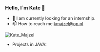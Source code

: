 ### Hello, I`m Kate 👋

- 🔭 I am currently looking for an internship.
- 📫 How to reach me kmajzel@op.pl

![Kate_Majzel](https://user-images.githubusercontent.com/104032721/228881313-0c3567b6-e2d3-4166-b703-b4191a73efae.png)

- Projects in JAVA:

<!--
**KateMajzel/KateMajzel** is a ✨ _special_ ✨ repository because its `README.md` (this file) appears on your GitHub profile.

Here are some ideas to get you started:

- 🔭 I’m currently working on ...
- 🌱 I’m currently learning ...
- 👯 I’m looking to collaborate on ...
- 🤔 I’m looking for help with ...
- 💬 Ask me about ...
- 📫 How to reach me: ...
- 😄 Pronouns: ...
- ⚡ Fun fact: ...
-->

